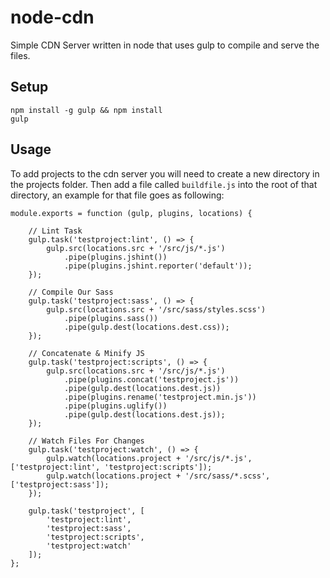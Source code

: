 # node-cdn
Simple CDN Server written in node that uses gulp to compile and serve the files.

## Setup
```
npm install -g gulp && npm install
gulp
```

## Usage
To add projects to the cdn server you will need to create a new directory in the projects folder.
Then add a file called `buildfile.js` into the root of that directory, an example for that file goes as following:
```
module.exports = function (gulp, plugins, locations) {

    // Lint Task
    gulp.task('testproject:lint', () => {
        gulp.src(locations.src + '/src/js/*.js')
            .pipe(plugins.jshint())
            .pipe(plugins.jshint.reporter('default'));
    });

    // Compile Our Sass
    gulp.task('testproject:sass', () => {
        gulp.src(locations.src + '/src/sass/styles.scss')
            .pipe(plugins.sass())
            .pipe(gulp.dest(locations.dest.css));
    });

    // Concatenate & Minify JS
    gulp.task('testproject:scripts', () => {
        gulp.src(locations.src + '/src/js/*.js')
            .pipe(plugins.concat('testproject.js'))
            .pipe(gulp.dest(locations.dest.js))
            .pipe(plugins.rename('testproject.min.js'))
            .pipe(plugins.uglify())
            .pipe(gulp.dest(locations.dest.js));
    });

    // Watch Files For Changes
    gulp.task('testproject:watch', () => {
        gulp.watch(locations.project + '/src/js/*.js', ['testproject:lint', 'testproject:scripts']);
        gulp.watch(locations.project + '/src/sass/*.scss', ['testproject:sass']);
    });

    gulp.task('testproject', [
        'testproject:lint',
        'testproject:sass',
        'testproject:scripts',
        'testproject:watch'
    ]);
};
```
